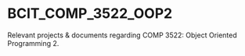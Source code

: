 # BCIT_COMP_3522_OOP2
Relevant projects &amp; documents regarding COMP 3522: Object Oriented Programming 2.
